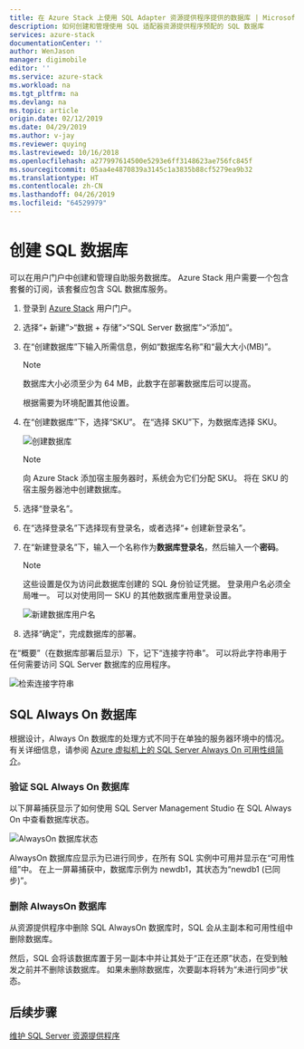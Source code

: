 ```yaml
---
title: 在 Azure Stack 上使用 SQL Adapter 资源提供程序提供的数据库 | Microsoft Docs
description: 如何创建和管理使用 SQL 适配器资源提供程序预配的 SQL 数据库
services: azure-stack
documentationCenter: ''
author: WenJason
manager: digimobile
editor: ''
ms.service: azure-stack
ms.workload: na
ms.tgt_pltfrm: na
ms.devlang: na
ms.topic: article
origin.date: 02/12/2019
ms.date: 04/29/2019
ms.author: v-jay
ms.reviewer: quying
ms.lastreviewed: 10/16/2018
ms.openlocfilehash: a277997614500e5293e6ff3148623ae756fc845f
ms.sourcegitcommit: 05aa4e4870839a3145c1a3835b88cf5279ea9b32
ms.translationtype: HT
ms.contentlocale: zh-CN
ms.lasthandoff: 04/26/2019
ms.locfileid: "64529979"
---
```

# <a name="create-sql-databases"></a>创建 SQL 数据库

可以在用户门户中创建和管理自助服务数据库。 Azure Stack 用户需要一个包含套餐的订阅，该套餐应包含 SQL 数据库服务。

1. 登录到 [Azure Stack](azure-stack-overview.md) 用户门户。

2. 选择“+ 新建”&gt;“数据 + 存储”&gt;“SQL Server 数据库”&gt;“添加”。

3. 在“创建数据库”下输入所需信息，例如“数据库名称”和“最大大小(MB)”。

   >[!NOTE]
   >数据库大小必须至少为 64 MB，此数字在部署数据库后可以提高。

   根据需要为环境配置其他设置。

4. 在“创建数据库”下，选择“SKU”。 在“选择 SKU”下，为数据库选择 SKU。

   ![创建数据库](./media/azure-stack-sql-rp-deploy/newsqldb.png)

   >[!NOTE]
   >向 Azure Stack 添加宿主服务器时，系统会为它们分配 SKU。 将在 SKU 的宿主服务器池中创建数据库。

5. 选择“登录名”。
6. 在“选择登录名”下选择现有登录名，或者选择“+ 创建新登录名”。
7. 在“新建登录名”下，输入一个名称作为**数据库登录名**，然后输入一个**密码**。

   >[!NOTE]
   >这些设置是仅为访问此数据库创建的 SQL 身份验证凭据。 登录用户名必须全局唯一。 可以对使用同一 SKU 的其他数据库重用登录设置。

   ![新建数据库用户名](./media/azure-stack-sql-rp-deploy/create-new-login.png)

8. 选择“确定”，完成数据库的部署。

在“概要”（在数据库部署后显示）下，记下“连接字符串”。 可以将此字符串用于任何需要访问 SQL Server 数据库的应用程序。

![检索连接字符串](./media/azure-stack-sql-rp-deploy/sql-db-settings.png)

## <a name="sql-always-on-databases"></a>SQL Always On 数据库

根据设计，Always On 数据库的处理方式不同于在单独的服务器环境中的情况。 有关详细信息，请参阅 [Azure 虚拟机上的 SQL Server Always On 可用性组简介](/virtual-machines/windows/sql/virtual-machines-windows-portal-sql-availability-group-overview)。

### <a name="verify-sql-always-on-databases"></a>验证 SQL Always On 数据库

以下屏幕捕获显示了如何使用 SQL Server Management Studio 在 SQL Always On 中查看数据库状态。

![AlwaysOn 数据库状态](./media/azure-stack-sql-rp-deploy/verifyalwayson.png)

AlwaysOn 数据库应显示为已进行同步，在所有 SQL 实例中可用并显示在“可用性组”中。 在上一屏幕捕获中，数据库示例为 newdb1，其状态为“newdb1 (已同步)”。

### <a name="delete-an-alwayson-database"></a>删除 AlwaysOn 数据库

从资源提供程序中删除 SQL AlwaysOn 数据库时，SQL 会从主副本和可用性组中删除数据库。

然后，SQL 会将该数据库置于另一副本中并让其处于“正在还原”状态，在受到触发之前并不删除该数据库。 如果未删除数据库，次要副本将转为“未进行同步”状态。

## <a name="next-steps"></a>后续步骤

[维护 SQL Server 资源提供程序](azure-stack-sql-resource-provider-maintain.md)

<!-- Update_Description: wording update -->